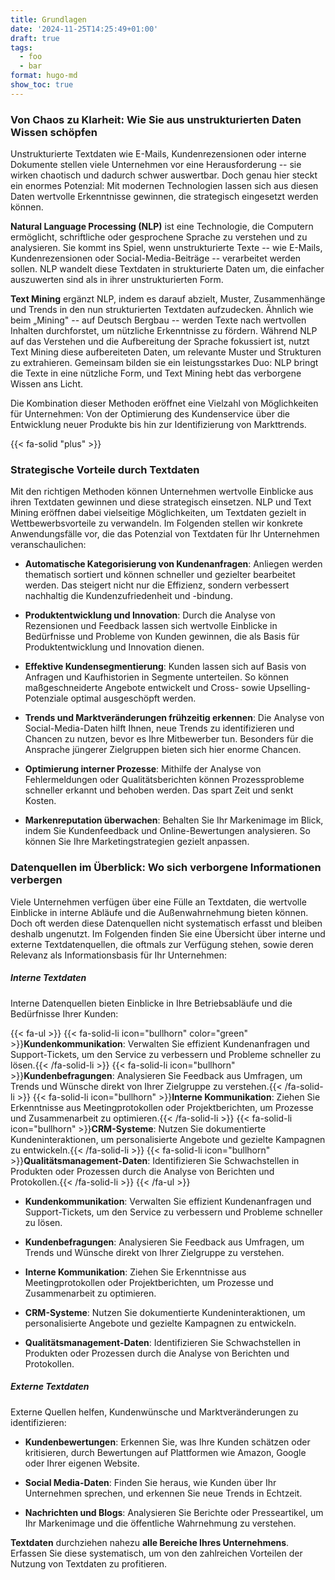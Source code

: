 ```yaml
---
title: Grundlagen
date: '2024-11-25T14:25:49+01:00'
draft: true
tags:
  - foo
  - bar
format: hugo-md
show_toc: true
---
```



### Von Chaos zu Klarheit: Wie Sie aus unstrukturierten Daten Wissen schöpfen

Unstrukturierte Textdaten wie E-Mails, Kundenrezensionen oder interne Dokumente stellen viele Unternehmen vor eine Herausforderung -- sie wirken chaotisch und dadurch schwer auswertbar. Doch genau hier steckt ein enormes Potenzial: Mit modernen Technologien lassen sich aus diesen Daten wertvolle Erkenntnisse gewinnen, die strategisch eingesetzt werden können.

**Natural Language Processing (NLP)** ist eine Technologie, die Computern ermöglicht, schriftliche oder gesprochene Sprache zu verstehen und zu analysieren. Sie kommt ins Spiel, wenn unstrukturierte Texte -- wie E-Mails, Kundenrezensionen oder Social-Media-Beiträge -- verarbeitet werden sollen. NLP wandelt diese Textdaten in strukturierte Daten um, die einfacher auszuwerten sind als in ihrer unstrukturierten Form.

<!-- insert image -->

**Text Mining** ergänzt NLP, indem es darauf abzielt, Muster, Zusammenhänge und Trends in den nun strukturierten Textdaten aufzudecken. Ähnlich wie beim „Mining" -- auf Deutsch Bergbau -- werden Texte nach wertvollen Inhalten durchforstet, um nützliche Erkenntnisse zu fördern. Während NLP auf das Verstehen und die Aufbereitung der Sprache fokussiert ist, nutzt Text Mining diese aufbereiteten Daten, um relevante Muster und Strukturen zu extrahieren. Gemeinsam bilden sie ein leistungsstarkes Duo: NLP bringt die Texte in eine nützliche Form, und Text Mining hebt das verborgene Wissen ans Licht.

<!-- insert image  -->

Die Kombination dieser Methoden eröffnet eine Vielzahl von Möglichkeiten für Unternehmen: Von der Optimierung des Kundenservice über die Entwicklung neuer Produkte bis hin zur Identifizierung von Markttrends.

{{< fa-solid \"plus\" >}}

### Strategische Vorteile durch Textdaten

Mit den richtigen Methoden können Unternehmen wertvolle Einblicke aus ihren Textdaten gewinnen und diese strategisch einsetzen. NLP und Text Mining eröffnen dabei vielseitige Möglichkeiten, um Textdaten gezielt in Wettbewerbsvorteile zu verwandeln. Im Folgenden stellen wir konkrete Anwendungsfälle vor, die das Potenzial von Textdaten für Ihr Unternehmen veranschaulichen:

-   **Automatische Kategorisierung von Kundenanfragen**: Anliegen werden thematisch sortiert und können schneller und gezielter bearbeitet werden. Das steigert nicht nur die Effizienz, sondern verbessert nachhaltig die Kundenzufriedenheit und -bindung.

-   **Produktentwicklung und Innovation**: Durch die Analyse von Rezensionen und Feedback lassen sich wertvolle Einblicke in Bedürfnisse und Probleme von Kunden gewinnen, die als Basis für Produktentwicklung und Innovation dienen.

-   **Effektive Kundensegmentierung**: Kunden lassen sich auf Basis von Anfragen und Kaufhistorien in Segmente unterteilen. So können maßgeschneiderte Angebote entwickelt und Cross- sowie Upselling-Potenziale optimal ausgeschöpft werden.

-   **Trends und Marktveränderungen frühzeitig erkennen**: Die Analyse von Social-Media-Daten hilft Ihnen, neue Trends zu identifizieren und Chancen zu nutzen, bevor es Ihre Mitbewerber tun. Besonders für die Ansprache jüngerer Zielgruppen bieten sich hier enorme Chancen.

-   **Optimierung interner Prozesse**: Mithilfe der Analyse von Fehlermeldungen oder Qualitätsberichten können Prozessprobleme schneller erkannt und behoben werden. Das spart Zeit und senkt Kosten.

-   **Markenreputation überwachen**: Behalten Sie Ihr Markenimage im Blick, indem Sie Kundenfeedback und Online-Bewertungen analysieren. So können Sie Ihre Marketingstrategien gezielt anpassen.

### Datenquellen im Überblick: Wo sich verborgene Informationen verbergen

Viele Unternehmen verfügen über eine Fülle an Textdaten, die wertvolle Einblicke in interne Abläufe und die Außenwahrnehmung bieten können. Doch oft werden diese Datenquellen nicht systematisch erfasst und bleiben deshalb ungenutzt. Im Folgenden finden Sie eine Übersicht über interne und externe Textdatenquellen, die oftmals zur Verfügung stehen, sowie deren Relevanz als Informationsbasis für Ihr Unternehmen:

##### Interne Textdaten

Interne Datenquellen bieten Einblicke in Ihre Betriebsabläufe und die Bedürfnisse Ihrer Kunden:

{{< fa-ul >}}
{{< fa-solid-li icon=\"bullhorn\" color=\"green\" >}}**Kundenkommunikation**: Verwalten Sie effizient Kundenanfragen und Support-Tickets, um den Service zu verbessern und Probleme schneller zu lösen.{{< /fa-solid-li >}}
{{< fa-solid-li icon=\"bullhorn\" >}}**Kundenbefragungen**: Analysieren Sie Feedback aus Umfragen, um Trends und Wünsche direkt von Ihrer Zielgruppe zu verstehen.{{< /fa-solid-li >}}
{{< fa-solid-li  icon=\"bullhorn\" >}}**Interne Kommunikation**: Ziehen Sie Erkenntnisse aus Meetingprotokollen oder Projektberichten, um Prozesse und Zusammenarbeit zu optimieren.{{< /fa-solid-li >}}
{{< fa-solid-li  icon=\"bullhorn\" >}}**CRM-Systeme**: Nutzen Sie dokumentierte Kundeninteraktionen, um personalisierte Angebote und gezielte Kampagnen zu entwickeln.{{< /fa-solid-li >}}
{{< fa-solid-li  icon=\"bullhorn\" >}}**Qualitätsmanagement-Daten**: Identifizieren Sie Schwachstellen in Produkten oder Prozessen durch die Analyse von Berichten und Protokollen.{{< /fa-solid-li >}}
{{< /fa-ul >}}

-   **Kundenkommunikation**: Verwalten Sie effizient Kundenanfragen und Support-Tickets, um den Service zu verbessern und Probleme schneller zu lösen.

-   **Kundenbefragungen**: Analysieren Sie Feedback aus Umfragen, um Trends und Wünsche direkt von Ihrer Zielgruppe zu verstehen.

-   **Interne Kommunikation**: Ziehen Sie Erkenntnisse aus Meetingprotokollen oder Projektberichten, um Prozesse und Zusammenarbeit zu optimieren.

-   **CRM-Systeme**: Nutzen Sie dokumentierte Kundeninteraktionen, um personalisierte Angebote und gezielte Kampagnen zu entwickeln.

-   **Qualitätsmanagement-Daten**: Identifizieren Sie Schwachstellen in Produkten oder Prozessen durch die Analyse von Berichten und Protokollen.

##### Externe Textdaten

Externe Quellen helfen, Kundenwünsche und Marktveränderungen zu identifizieren:

-   **Kundenbewertungen**: Erkennen Sie, was Ihre Kunden schätzen oder kritisieren, durch Bewertungen auf Plattformen wie Amazon, Google oder Ihrer eigenen Website.

-   **Social Media-Daten**: Finden Sie heraus, wie Kunden über Ihr Unternehmen sprechen, und erkennen Sie neue Trends in Echtzeit.

-   **Nachrichten und Blogs**: Analysieren Sie Berichte oder Presseartikel, um Ihr Markenimage und die öffentliche Wahrnehmung zu verstehen.

**Textdaten** durchziehen nahezu **alle Bereiche Ihres Unternehmens**. Erfassen Sie diese systematisch, um von den zahlreichen Vorteilen der Nutzung von Textdaten zu profitieren.
